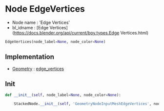 # Node EdgeVertices

- Node name : 'Edge Vertices'
- bl_idname : [Edge Vertices](https://docs.blender.org/api/current/bpy.types.Edge Vertices.html)


``` python
EdgeVertices(node_label=None, node_color=None)
```
## Implementation

- [Geometry](/docs/GeoNodes/Geometry.md) : [edge_vertices](/docs/GeoNodes/Geometry.md#edge_vertices)

## Init

``` python
def __init__(self, node_label=None, node_color=None):

    StackedNode.__init__(self, 'GeometryNodeInputMeshEdgeVertices', node_label=node_label, node_color=node_color)
```
